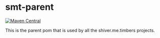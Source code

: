 <!---
Copyright 2015 Karl Bennett

Licensed under the Apache License, Version 2.0 (the "License");
you may not use this file except in compliance with the License.
You may obtain a copy of the License at

    http://www.apache.org/licenses/LICENSE-2.0

Unless required by applicable law or agreed to in writing, software
distributed under the License is distributed on an "AS IS" BASIS,
WITHOUT WARRANTIES OR CONDITIONS OF ANY KIND, either express or implied.
See the License for the specific language governing permissions and
limitations under the License.
-->
smt-parent
===========
[![Maven Central](https://maven-badges.herokuapp.com/maven-central/com.github.shiver-me-timbers/smt-parent/badge.svg)](https://maven-badges.herokuapp.com/maven-central/com.github.shiver-me-timbers/smt-parent/)

This is the parent pom that is used by all the shiver.me.timbers projects.